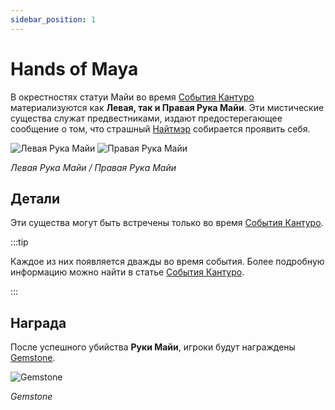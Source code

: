 ```yaml
---
sidebar_position: 1
---
```


# Hands of Maya

В окрестностях статуи Майи во время [События Кантуро](/events/kanturu) материализуются как **Левая, так и Правая Рука Майи**. Эти мистические существа служат предвестниками, издают предостерегающее сообщение о том, что страшный [Найтмэр](/special-monsters/bosses/nightmare) собирается проявить себя.

![Левая Рука Майи](/img/monsters/special/others/maya-left.jpg)
![Правая Рука Майи](/img/monsters/special/others/maya-right.jpg)

_Левая Рука Майи / Правая Рука Майи_

## Детали

Эти существа могут быть встречены только во время [События Кантуро](/events/kanturu).

:::tip

Каждое из них появляется дважды во время события. Более подробную информацию можно найти в статье [События Кантуро](/events/kanturu).

:::

## Награда

После успешного убийства **Руки Майи**, игроки будут награждены [Gemstone](/items/jewels/regular-jewels/gemstone).

![Gemstone](/img/items/jewels/gemstone.png)

_Gemstone_
